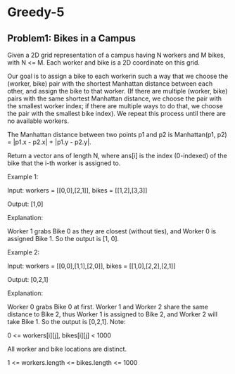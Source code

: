 # Greedy-5

## Problem1: Bikes in a Campus

Given a 2D grid representation of a campus having N workers and M bikes, with N <= M. Each worker and bike is a 2D coordinate on this grid.

Our goal is to assign a bike to each workerin such a way that we choose the (worker, bike) pair with the shortest Manhattan distance between each other, and assign the bike to that worker. (If there are multiple (worker, bike) pairs with the same shortest Manhattan distance, we choose the pair with the smallest worker index; if there are multiple ways to do that, we choose the pair with the smallest bike index). We repeat this process until there are no available workers.

The Manhattan distance between two points p1 and p2 is Manhattan(p1, p2) = |p1.x - p2.x| + |p1.y - p2.y|.

Return a vector ans of length N, where ans[i] is the index (0-indexed) of the bike that the i-th worker is assigned to.

Example 1:



Input: workers = [[0,0],[2,1]], bikes = [[1,2],[3,3]]

Output: [1,0]

Explanation: 

Worker 1 grabs Bike 0 as they are closest (without ties), and Worker 0 is assigned Bike 1. So the output is [1, 0].

Example 2:



Input: workers = [[0,0],[1,1],[2,0]], bikes = [[1,0],[2,2],[2,1]]

Output: [0,2,1]

Explanation: 

Worker 0 grabs Bike 0 at first. Worker 1 and Worker 2 share the same distance to Bike 2, thus Worker 1 is assigned to Bike 2, and Worker 2 will take Bike 1. So the output is [0,2,1].
Note:

0 <= workers[i][j], bikes[i][j] < 1000

All worker and bike locations are distinct.

1 <= workers.length <= bikes.length <= 1000
